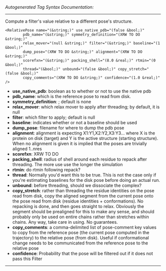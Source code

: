 _Autogenerated Tag Syntax Documentation:_

---
Compute a filter's value relative to a different pose's structure.

```
<RelativePose name="(&string;)" use_native_pdb="(false &bool;)"
        pdb_name="(&string;)" symmetry_definition="(XRW TO DO &string;)"
        relax_mover="(null &string;)" filter="(&string;)" baseline="(1 &bool;)"
        dump_pose="(XRW TO DO &string;)" alignment="(XRW TO DO &string;)"
        scorefxn="(&string;)" packing_shell="(8.0 &real;)" rtmin="(0 &bool;)"
        thread="(&bool;)" unbound="(false &bool;)" copy_stretch="(false &bool;)"
        copy_comments="(XRW TO DO &string;)" confidence="(1.0 &real;)" />
```

-   **use_native_pdb**: boolean as to whether or not to use the native pdb
-   **pdb_name**: which is the reference pose to read from disk.
-   **symmetry_definition**: ; default is none
-   **relax_mover**: which relax mover to apply after threading; by default, it is null
-   **filter**: which filter to apply; default is null
-   **baseline**: indicates whether or not a baseline should be used
-   **dump_pose**: filename for where to dump the pdb pose
-   **alignment**: alignment is expecting X1:Y1,X2:Y2,X3:Y3... where X is the protein on disk (target) and Y is the active structure (starting structure). When no alignment is given it is implied that the poses are trivially aligned 1..nres
-   **scorefxn**: XRW TO DO
-   **packing_shell**: radius of shell around each residue to repack after threading. The more use use the longer the simulation
-   **rtmin**: do rtmin following repack?
-   **thread**: Normally you'd want this to be true. This is not the case only if you're estimating baselines for the disk pose before doing an actual run.
-   **unbound**: before threading, should we dissociate the complex?
-   **copy_stretch**: rather than threading the residue identities on the pose read from disk, copy the aligned segment from the current pose onto the pose read from disk (residue identities + conformations). No repacking is done, and then goes straight to relax. Obviously the segment should be prealigned for this to make any sense, and should probably only be used on entire chains rather than stretches within chains. Any way, take care in using. No guarantees.
-   **copy_comments**: a comma-delimited list of pose-comment key values to copy from the reference pose (the current pose computed in the trajectory) to the relative pose (from disk). Useful if conformational change needs to be communicated from the reference pose to the relative pose
-   **confidence**: Probability that the pose will be filtered out if it does not pass this Filter

---
